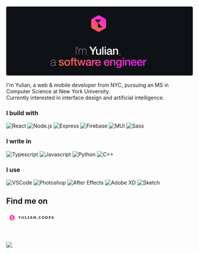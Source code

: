 [![Hello, I'm Yulian](/assets/images/header.png)](https://yulian.codes)

<!-- <span style="padding-left: 7px;"></span> -->

I'm Yulian, a web & mobile developer from NYC, pursuing an MS in Computer Science at New York University.<br/>
Currently interested in interface design and artificial intelligence.

### I build with

![React](https://img.shields.io/badge/React-ffffff?style=for-the-badge&logo=react&logoColor=11b4c2)
![Node.js](https://img.shields.io/badge/Node.js-ffffff?style=for-the-badge&logo=nodedotjs&logoColor=4acc03)
![Express](https://img.shields.io/badge/Express.js-ffffff?style=for-the-badge&logo=express&logoColor=black)
![Firebase](https://img.shields.io/badge/firebase-ffffff?style=for-the-badge&logo=firebase&logoColor=f9be1d)
![MUI](https://img.shields.io/badge/Material%20UI-ffffff?style=for-the-badge&logo=mui&logoColor=309afc)
![Sass](https://img.shields.io/badge/Sass-ffffff?style=for-the-badge&logo=sass&logoColor=f887ff)

### I write in

![Typescript](https://img.shields.io/badge/TypeScript-ffffff?style=for-the-badge&logo=typescript&logoColor=309afc)
![Javascript](https://img.shields.io/badge/JavaScript-ffffff?style=for-the-badge&logo=javascript&logoColor=f9be1d)
![Python](https://img.shields.io/badge/Python-ffffff?style=for-the-badge&logo=python&logoColor=309afc)
![C++](https://img.shields.io/badge/C%2B%2B-ffffff?style=for-the-badge&logo=c%2B%2B&logoColor=309afc)

### I use

![VSCode](https://img.shields.io/badge/VSCode-ffffff?style=for-the-badge&logo=visual%20studio%20code&logoColor=4b9cff)
![Photoshop](https://img.shields.io/badge/Photoshop-ffffff?style=for-the-badge&logo=Adobe%20Photoshop&logoColor=309afc)
![After Effects](https://img.shields.io/badge/after%20affects-ffffff?style=for-the-badge&logo=Adobe%20after%20effects&logoColor=b262f6)
![Adobe XD](https://img.shields.io/badge/Adobe%20XD-ffffff?style=for-the-badge&logo=Adobe%20XD&logoColor=ff7cf1)
![Sketch](https://img.shields.io/badge/Sketch-ffffff?style=for-the-badge&logo=sketch&logoColor=f9be1d)

## Find me on

<a href="https://yulian.codes"><img height="28" src="./assets/images/site-badge.png" /></a>

<br/>
<br/>

<a href="#">
<img src="https://komarev.com/ghpvc/?username=ykray&color=0e1116&style=for-the-badge"/>
</a>

<!--
**ykray/ykray** is a ✨ _special_ ✨ repository because its `README.md` (this file) appears on your GitHub profile.

Here are some ideas to get you started:

- 🔭 I’m currently working on ...
- 🌱 I’m currently learning ...
- 👯 I’m looking to collaborate on ...
- 🤔 I’m looking for help with ...
- 💬 Ask me about ...
- 📫 How to reach me: ...
- 😄 Pronouns: ...
- ⚡ Fun fact: ...
-->
